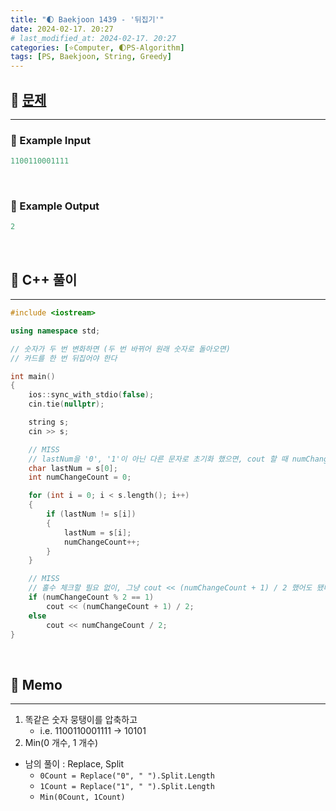 ```yaml
---
title: "🌓 Baekjoon 1439 - '뒤집기'"
date: 2024-02-17. 20:27
# last_modified_at: 2024-02-17. 20:27
categories: [⭐Computer, 🌓PS-Algorithm]
tags: [PS, Baekjoon, String, Greedy]
---
```


## **💫 [문제](https://www.acmicpc.net/problem/1439)**

---

### **🫧 Example Input**

```cpp
1100110001111
```

<br>

<!-- ---- ---- ---- ----  ---- ---- ---- ----  ---- ---- ---- ----  ---- ---- ---- ---- -->

### **🫧 Example Output**

```cpp
2
```

<br>

<!-- ---- ---- ---- ----  ---- ---- ---- ----  ---- ---- ---- ----  ---- ---- ---- ---- -->

## **💫 C++ 풀이**

---

```cpp
#include <iostream>

using namespace std;

// 숫자가 두 번 변화하면 (두 번 바뀌어 원래 숫자로 돌아오면)
// 카드를 한 번 뒤집어야 한다

int main()
{
	ios::sync_with_stdio(false);
	cin.tie(nullptr);

	string s;
	cin >> s;

	// MISS
	// lastNum을 '0', '1'이 아닌 다른 문자로 초기화 했으면, cout 할 때 numChangeCount에 1을 더해줄 필요가 없다.
	char lastNum = s[0];
	int numChangeCount = 0;

	for (int i = 0; i < s.length(); i++)
	{
		if (lastNum != s[i])
		{
			lastNum = s[i];
			numChangeCount++;
		}
	}

	// MISS
	// 홀수 체크할 필요 없이, 그냥 cout << (numChangeCount + 1) / 2 했어도 됐다.
	if (numChangeCount % 2 == 1)
		cout << (numChangeCount + 1) / 2;
	else 
		cout << numChangeCount / 2;
}
```

<br>

<!-- ---- ---- ---- ----  ---- ---- ---- ----  ---- ---- ---- ----  ---- ---- ---- ---- -->

## **💫 Memo**

---

1. 똑같은 숫자 뭉탱이를 압축하고
   - i.e. 1100110001111 -> 10101
2. Min(0 개수, 1 개수)

- 남의 풀이 : Replace, Split
  - `0Count = Replace("0", " ").Split.Length`
  - `1Count = Replace("1", " ").Split.Length`
  - `Min(0Count, 1Count)`
